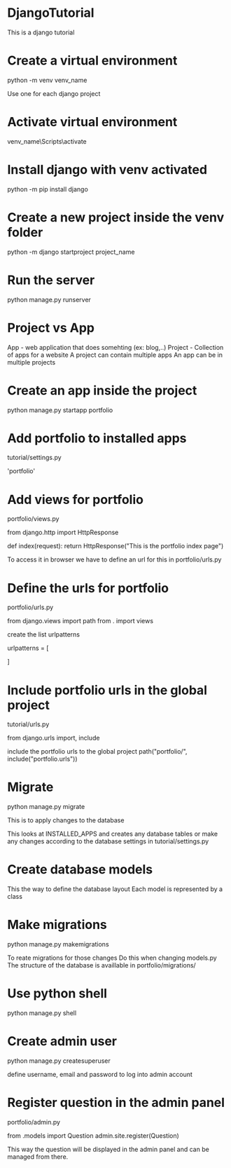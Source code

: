 # DjangoTutorial
This is a django tutorial


# Create a virtual environment
python -m venv venv_name

Use one for each django project


# Activate virtual environment 
venv_name\Scripts\activate


# Install django with venv activated
python -m pip install django 


# Create a new project inside the venv folder
python -m django startproject project_name



# Run the server
python manage.py runserver



# Project vs App
App - web application that does somehting (ex: blog,..)
Project - Collection of apps for a website
A project can contain multiple apps
An app can be in multiple projects



# Create an app inside the project
python manage.py startapp portfolio



# Add portfolio to installed apps
tutorial/settings.py

'portfolio'


# Add views for portfolio
portfolio/views.py

from django.http import HttpResponse

def index(request):
    return HttpResponse("This is the portfolio index page")

To access it in browser we have to define an url for this in portfolio/urls.py



# Define the urls for portfolio
portfolio/urls.py

from django.views import path
from . import views

create the list urlpatterns

urlpatterns = [

]


# Include portfolio urls in the global project
tutorial/urls.py

from django.urls import, include

include the portfolio urls to the global project 
path("portfolio/", include("portfolio.urls"))


# Migrate
python manage.py migrate

This is to apply changes to the database

This looks at INSTALLED_APPS and creates any database tables or make any changes according to the database settings in tutorial/settings.py



# Create database models
This the way to define the database layout
Each model is represented by a class



# Make migrations
python manage.py makemigrations

To reate migrations for those changes
Do this when changing models.py
The structure of the database is availlable in portfolio/migrations/



# Use python shell
python manage.py shell



# Create admin user
python manage.py createsuperuser

define username, email and password to log into admin account

# Register question in the admin panel
portfolio/admin.py

from .models import Question
admin.site.register(Question)

This way the question will be displayed in the admin panel and can be managed from there.